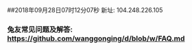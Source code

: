 ##2018年09月28日07时12分07秒 新址: 104.248.226.105
### 兔友常见问题及解答: https://github.com/wanggonging/d/blob/w/FAQ.md
